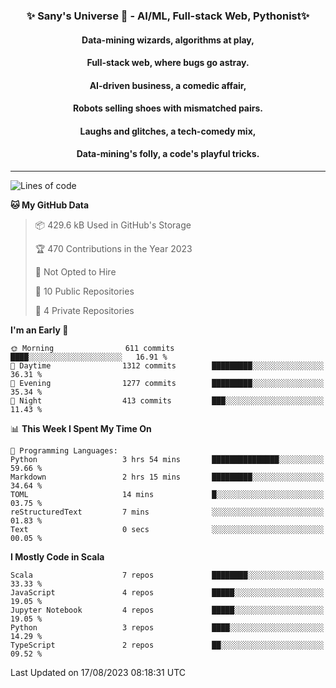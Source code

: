<p align="center">
  <h3 align="center">✨ Sany's Universe 🤖 - AI/ML, Full-stack Web, Pythonist✨</h3>
  <h4 align="center">Data-mining wizards, algorithms at play,</h4>
  <h4 align="center">Full-stack web, where bugs go astray.</h4>
  <h4 align="center">AI-driven business, a comedic affair,</h4>
  <h4 align="center">Robots selling shoes with mismatched pairs.</h4>
  <h4 align="center">Laughs and glitches, a tech-comedy mix,</h4>
  <h4 align="center">Data-mining's folly, a code's playful tricks.</h4>
  <hr>
</p>

<!--START_SECTION:waka-->
![Lines of code](https://img.shields.io/badge/From%20Hello%20World%20I%27ve%20Written-7.1%20million%20lines%20of%20code-blue)

**🐱 My GitHub Data** 

> 📦 429.6 kB Used in GitHub's Storage 
 > 
> 🏆 470 Contributions in the Year 2023
 > 
> 🚫 Not Opted to Hire
 > 
> 📜 10 Public Repositories 
 > 
> 🔑 4 Private Repositories 
 > 
**I'm an Early 🐤** 

```text
🌞 Morning                611 commits         ████░░░░░░░░░░░░░░░░░░░░░   16.91 % 
🌆 Daytime                1312 commits        █████████░░░░░░░░░░░░░░░░   36.31 % 
🌃 Evening                1277 commits        █████████░░░░░░░░░░░░░░░░   35.34 % 
🌙 Night                  413 commits         ███░░░░░░░░░░░░░░░░░░░░░░   11.43 % 
```


📊 **This Week I Spent My Time On** 

```text
💬 Programming Languages: 
Python                   3 hrs 54 mins       ███████████████░░░░░░░░░░   59.66 % 
Markdown                 2 hrs 15 mins       █████████░░░░░░░░░░░░░░░░   34.64 % 
TOML                     14 mins             █░░░░░░░░░░░░░░░░░░░░░░░░   03.75 % 
reStructuredText         7 mins              ░░░░░░░░░░░░░░░░░░░░░░░░░   01.83 % 
Text                     0 secs              ░░░░░░░░░░░░░░░░░░░░░░░░░   00.05 % 
```

**I Mostly Code in Scala** 

```text
Scala                    7 repos             ████████░░░░░░░░░░░░░░░░░   33.33 % 
JavaScript               4 repos             █████░░░░░░░░░░░░░░░░░░░░   19.05 % 
Jupyter Notebook         4 repos             █████░░░░░░░░░░░░░░░░░░░░   19.05 % 
Python                   3 repos             ████░░░░░░░░░░░░░░░░░░░░░   14.29 % 
TypeScript               2 repos             ██░░░░░░░░░░░░░░░░░░░░░░░   09.52 % 
```




 Last Updated on 17/08/2023 08:18:31 UTC
<!--END_SECTION:waka-->

<!--
**SanyHe/SanyHe** is a ✨ _special_ ✨ repository because its `README.md` (this file) appears on your GitHub profile.

Here are some ideas to get you started:

- 🔭 I’m currently working on ...
- 🌱 I’m currently learning ...
- 👯 I’m looking to collaborate on ...
- 🤔 I’m looking for help with ...
- 💬 Ask me about ...
- 📫 How to reach me: ...
- 😄 Pronouns: ...
- ⚡ Fun fact: ...
-->
